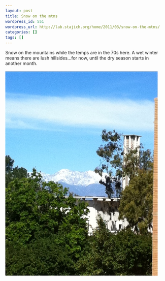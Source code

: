 ```yaml
---
layout: post
title: Snow on the mtns
wordpress_id: 551
wordpress_url: http://lab.stajich.org/home/2011/03/snow-on-the-mtns/
categories: []
tags: []
---
```

Snow on the mountains while the temps are in the 70s here. A wet winter means there are lush hillsides...for now, until the dry season starts in another month. <br /><br />[![20110330-072410.jpg](/images/wp_upload/2011/03/20110330-072410.jpg)](/images/wp_upload/2011/03/20110330-072410.jpg)
